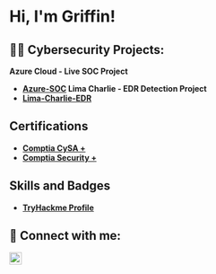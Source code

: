 <h1>Hi, I'm Griffin! </h1>

<h2>👨‍💻 Cybersecurity Projects:</h2>

<b> Azure Cloud - Live SOC Project
  - [Azure-SOC](https://github.com/GriffinDuck/Azure-Soc)
<b> Lima Charlie - EDR Detection Project
  - [Lima-Charlie-EDR](https://github.com/GriffinDuck/LimaCharlie-EDR-Lab/blob/main/README.md)

<h2> Certifications</h2>

- [Comptia CySA +](https://www.credly.com/badges/fbb63abf-d0ea-47bb-a3bf-d3a44abc4555/linked_in?t=rsllfp)
- [Comptia Security +](https://www.credly.com/badges/5ce1f5e0-85c2-4a48-8242-3fdc84d1f1cd?source=linked_in_profile)

<h2> Skills and Badges</h2>

- [TryHackme Profile](https://tryhackme.com/p/Gduck21)


<h2> 🤳 Connect with me:</h2>

[<img align="left" alt="GriffinDuck | LinkedIn" width="22px" src="https://cdn.jsdelivr.net/npm/simple-icons@v3/icons/linkedin.svg" />][linkedin]

[linkedin]: https://www.linkedin.com/in/griffin-duck/

<!--
**GriffinDuck/GriffinDuck** is a ✨ _special_ ✨ repository because its `README.md` (this file) appears on your GitHub profile.

Here are some ideas to get you started:

- 🔭 I’m currently working on ...
- 🌱 I’m currently learning ...
- 👯 I’m looking to collaborate on ...
- 🤔 I’m looking for help with ...
- 💬 Ask me about ...
- 📫 How to reach me: ...
- 😄 Pronouns: ...
- ⚡ Fun fact: ...
-->
